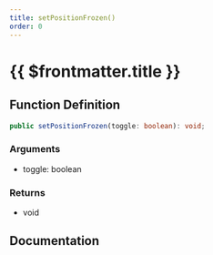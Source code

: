 ```yaml
---
title: setPositionFrozen()
order: 0
---
```


# {{ $frontmatter.title }}

## Function Definition

```ts
public setPositionFrozen(toggle: boolean): void;
```

### Arguments

* toggle: boolean

### Returns

* void

## Documentation

<!--@include: ./parts/setPositionFrozen.md-->

